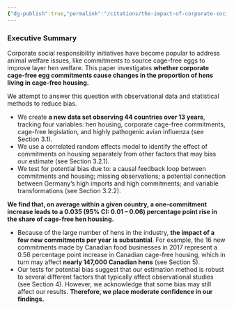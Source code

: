 ```yaml
---
{"dg-publish":true,"permalink":"/citations/the-impact-of-corporate-social-responsibility-on-animal-welfare-standards-evidence-from-the-cage-free-egg-industry-rethink-priorities/","tags":["coprorate_campaigns"],"created":"2025-10-23T11:03:47.267+01:00","updated":"2025-10-23T11:03:47.442+01:00"}
---
```


### Executive Summary
Corporate social responsibility initiatives have become popular to address animal welfare issues, like commitments to source cage-free eggs to improve layer hen welfare. This paper investigates **whether corporate cage-free egg commitments cause changes in the proportion of hens living in cage-free housing.**

We attempt to answer this question with observational data and statistical methods to reduce bias.

*   We create **a new data set observing 44 countries over 13 years**, tracking four variables: hen housing, corporate cage-free commitments, cage-free legislation, and highly pathogenic avian influenza (see Section 3.1).
*   We use a correlated random effects model to identify the effect of commitments on housing separately from other factors that may bias our estimate (see Section 3.2.1).
*   We test for potential bias due to: a causal feedback loop between commitments and housing; missing observations; a potential connection between Germany’s high imports and high commitments; and variable transformations (see Section 3.2.2).

**We find that, on average within a given country, a one-commitment increase leads to a 0.035 (95% CI: 0.01 – 0.06) percentage point rise in the share of cage-free hen housing.**

*   Because of the large number of hens in the industry, **the impact of a few new commitments per year is substantial**. For example, the 16 new commitments made by Canadian food businesses in 2017 represent a 0.56 percentage point increase in Canadian cage-free housing, which in turn may affect **nearly 147,000 Canadian hens** (see Section 5).
*   Our tests for potential bias suggest that our estimation method is robust to several different factors that typically affect observational studies (see Section 4). However, we acknowledge that some bias may still affect our results. **Therefore, we place moderate confidence in our findings.**